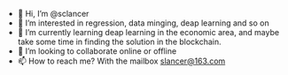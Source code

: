 - 👋 Hi, I’m @sclancer
- 👀 I’m interested in regression, data minging, deap learning and so on
- 🌱 I’m currently learning deap learning in the economic area, and maybe take some time in finding the solution in the blockchain.
- 💞️ I’m looking to collaborate online or offline
- 📫 How to reach me? With the mailbox slancer@163.com

<!---
sclancer/sclancer is a ✨ special ✨ repository because its `README.md` (this file) appears on your GitHub profile.
You can click the Preview link to take a look at your changes.
--->

